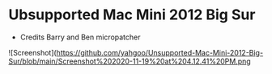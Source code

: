# Ubsupported Mac Mini 2012 Big Sur
* Credits Barry and Ben micropatcher

![Screenshot](https://github.com/yahgoo/Unsupported-Mac-Mini-2012-Big-Sur/blob/main/Screenshot%202020-11-19%20at%204.12.41%20PM.png
